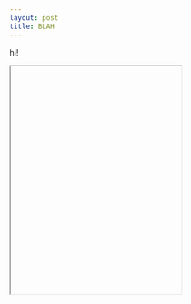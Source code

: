 ```yaml
---
layout: post
title: BLAH
---
```


hi!
<iframe data-src='/p5/second' style='height: 400px'></iframe>
